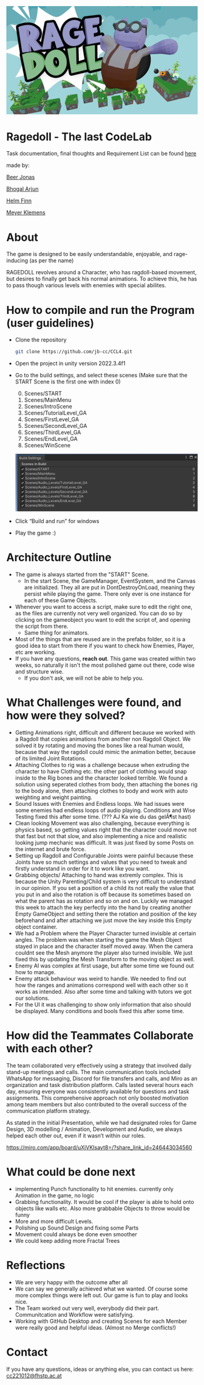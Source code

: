 ![Ragdoll Game Cover Image](cover-img.png)
# Ragedoll - The last CodeLab
Task documentation, final thoughts and Requirement List can be found [here](https://jrbeer.notion.site/Ragedoll-Documentation-f8e3f22615bd4565ab3465065003a3c4)


made by:

[Beer Jonas](https://github.com/jb-cc)

[Bhogal Arjun](https://github.com/arjbhogal)

[Helm Finn](https://github.com/nnifHM)

[Meyer Klemens](https://github.com/KlemensCC221011)


# About
The game is designed to be easily understandable, enjoyable, and rage-inducing (as per the name)

RAGEDOLL revolves around a Character, who has ragdoll-based movement, but desires to finally get back his normal animations. To achieve this, he has to pass though various levels with enemies with special abilites.


# How to compile and run the Program (user guidelines)

- Clone the repository
    
    ```bash
    git clone https://github.com/jb-cc/CCL4.git
    ```
    
- Open the project in unity version 2022.3.4f1
- Go to the build settings, and select these scenes (Make sure that the START Scene is the first one with index 0)
    
    0. Scenes/START
    1. Scenes/MainMenu
    2. Scenes/IntroScene
    3. Scenes/TutorialLevel_GA
    4. Scenes/FirstLevel_GA
    5. Scenes/SecondLevel_GA
    6. Scenes/ThirdLevel_GA
    7. Scenes/EndLevel_GA
    8. Scenes/WinScene

    ![Screenshot from Build Settings](build-settings.png)

    
- Click “Build and run” for windows
- Play the game :)

# Architecture Outline
- The game is always started from the "START" Scene.
  - In the start Scene, the GameManager, EventSystem, and the Canvas are initialized. They all are put in DontDestroyOnLoad, meaning they persist while playing the game. There only ever is one instance for each of these Game Objects.
- Whenever you want to access a script, make sure to edit the right one, as the files are currently not very well organized. You can do so by clicking on the gameobject you want to edit the script of, and opening the script from there.
  - Same thing for animators.
- Most of the things that are reused are in the prefabs folder, so it is a good idea to start from there if you want to check how Enemies, Player, etc are working.
- If you have any questions, **reach out**. This game was created within two weeks, so naturally it isn't the most polished game out there, code wise and structure wise.
  - If you don't ask, we will not be able to help you.

# What Challenges were found, and how were they solved?

- Getting Animations right, difficult and different because we worked with a Ragdoll that copies animations from another non Ragdoll Object. We solved it by rotating and moving the bones like a real human would, because that way the ragdoll could mimic the animation better, because of its limited Joint Rotations.
- Attaching Clothes to rig was a challenge because when extruding the character to have Clothing etc. the other part of clothing would snap inside to the Rig bones and the character looked terrible. We found a solution using seperated clothes from body, then attaching the bones rig to the body alone, then attaching clothes to body and work with auto weighting and weight painting.
- Sound Issues with Enemies and Endless loops. We had issues were some enemies had endless loops of audio playing. Conditions and Wise Testing fixed this after some time. (??? AJ Ka wie du das gelÃ¶st hast)
- Clean looking Movement was also challenging, because everything is physics based, so getting values right that the character could move not that fast but not that slow, and also implementing a nice and realistic looking jump mechanic was difficult. It was just fixed by some Posts on the internet and brute force.
- Setting up Ragdoll and Configurable Joints were painful because these Joints have so much settings and values that you need to tweak and firstly understand in order for it to work like you want.
- Grabbing objects/ Attaching to hand was extremly complex. This is because the Unity Parenting/Child system is very difficult to understand in our opinion. If you set a position of a child its not really the value that you put in and also the rotation is off because its sometimes based on what the parent has as rotation and so on and on. Luckily we managed this week to attach the key perfectly into the hand by creating another Empty GameObject and setting there the rotation and position of the key beforehand and after attaching we just move the key inside this Empty object container.
- We had a Problem where the Player Character turned invisible at certain angles. The problem was when starting the game the Mesh Object stayed in place and the character itself moved away. When the camera couldnt see the Mesh anymore the player also turned invisible. We just fixed this by updating the Mesh Transform to the moving object as well.
- Enemy AI was complex at first usage, but after some time we found out how to manage.
- Enemy attack behaviour was weird to handle. We needed to find out how the ranges and animations correspond well with each other so it works as intended. Also after some time and talking with tutors we got our solutions.
- For the UI it was challenging to show only information that also should be displayed. Many conditions and bools fixed this after some time.

# How did the Teammates Collaborate with each other?

The team collaborated very effectively using a strategy that involved daily stand-up meetings and calls. The main communication tools included WhatsApp for messaging, Discord for file transfers and calls, and Miro as an organization and task distribution platform. Calls lasted several hours each day, ensuring everyone was consistently available for questions and task assignments. This comprehensive approach not only boosted motivation among team members but also contributed to the overall success of the communication platform strategy.

As stated in the initial Presentation, while we had designated roles for Game Design, 3D modelling / Animation, Development and Audio, we always helped each other out, even if it wasn’t within our roles.

https://miro.com/app/board/uXjVKIsayt8=/?share_link_id=246443034560

# What could be done next

- implementing Punch functionality to hit enemies. currently only Animation in the game, no logic
- Grabbing functionality. It would be cool if the player is able to hold onto objects like walls etc. Also more grabbable Objects to throw would be funny
- More and more difficult Levels.
- Polishing up Sound Design and fixing some Parts
- Movement could always be done even smoother
- We could keep adding more Fractal Trees

# Reflections

- We are very happy with the outcome after all
- We can say we generally achieved what we wanted. Of course some more complex things were left out. Our game is fun to play and looks nice.
- The Team worked out very well, everybody did their part. Communitcation and Workflow were satisfying.
- Working with GitHub Desktop and creating Scenes for each Member were really good and helpful ideas. (Almost no Merge conflicts!)

# Contact
If you have any questions, ideas or anything else, you can contact us here: cc221012@fhstp.ac.at
